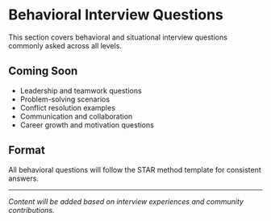 # Behavioral Interview Questions

This section covers behavioral and situational interview questions commonly asked across all levels.

## Coming Soon
- Leadership and teamwork questions
- Problem-solving scenarios
- Conflict resolution examples
- Communication and collaboration
- Career growth and motivation questions

## Format
All behavioral questions will follow the STAR method template for consistent answers.

---
*Content will be added based on interview experiences and community contributions.*